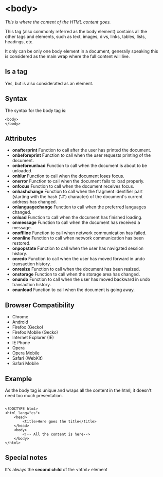 # <body\>

*This is where the content of the HTML content goes.*

This tag (also commonly referred as the body element) contains all the other tags and elements, such as text, images, divs, links, tables, lists, headings, etc.

It only can be only one body element in a document, generally speaking this is considered as the main wrap where the full content will live.

## Is a tag

Yes, but is also considerated as an element.

## Syntax

The syntax for the body tag is:
```
<body>
</body>
```

## Attributes

- **onafterprint** Function to call after the user has printed the document.
- **onbeforeprint** Function to call when the user requests printing of the document.
- **onbeforeunload** Function to call when the document is about to be unloaded.
- **onblur** Function to call when the document loses focus.
- **onerror** Function to call when the document fails to load properly.
- **onfocus** Function to call when the document receives focus.
- **onhashchange** Function to call when the fragment identifier part (starting with the hash ('#')         character) of the document's current address has changed.
- **onlanguagechange** Function to call when the preferred languages changed.
- **onload** Function to call when the document has finished loading.
- **onmessage** Function to call when the document has received a message.
- **onoffline** Function to call when network communication has failed.
- **ononline** Function to call when network communication has been restored.
- **onpopstate** Function to call when the user has navigated session history.
- **onredo** Function to call when the user has moved forward in undo transaction history.
- **onresize** Function to call when the document has been resized.
- **onstorage** Function to call when the storage area has changed.
- **onundo** Function to call when the user has moved backward in undo transaction history.
- **onunload** Function to call when the document is going away.


## Browser Compatibility

- Chrome
- Android
- Firefox (Gecko)
- Firefox Mobile (Gecko)
- Internet Explorer (IE)
- IE Phone
- Opera
- Opera Mobile
- Safari (WebKit)
- Safari Mobile


## Example

As the body tag is unique and wraps all the content in the html, it doesn't need too much presentation.

```

<!DOCTYPE html>
<html lang="es">
    <head>
        <title>Here goes the title</title>
    </head>
    <body>
        <!-- All the content is here-->
    </body>
</html>
```

## Special notes

It's always the **second child** of the <html\> element